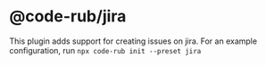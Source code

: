 # @code-rub/jira

This plugin adds support for creating issues on jira. For an example configuration, run `npx code-rub init --preset jira`